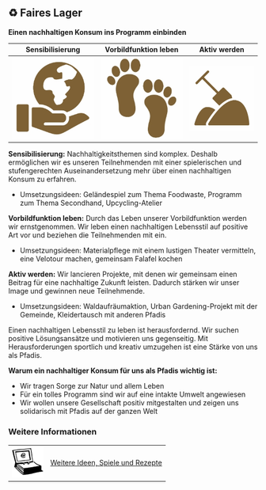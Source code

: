 ♻️ Faires Lager
--------------

**Einen nachhaltigen Konsum ins Programm einbinden**
<table width="100%">
    <thead>
        <tr>
            <th>Sensibilisierung</th>
            <th>Vorbildfunktion leben</th>
            <th>Aktiv werden</th>
        </tr>
    </thead>
    <tbody>
        <tr>
            <td><img src="images/piktos/Icon_Sensibilisierung.jpg" /></td>
            <td><img src="images/piktos/Icon_Vorbildfunktion.jpg" /></td>
            <td><img src="images/piktos/Icon_Aktiv_werden.jpg" /></td>
        </tr>
    </body>
</table>

**Sensibilisierung:** Nachhaltigkeitsthemen sind komplex. Deshalb ermöglichen wir es unseren Teilnehmenden mit einer spielerischen und stufengerechten Auseinandersetzung mehr über einen nachhaltigen Konsum zu erfahren.

- Umsetzungsideen: Geländespiel zum Thema Foodwaste, Programm zum Thema Secondhand, Upcycling-Atelier


**Vorbildfunktion leben:** Durch das Leben unserer Vorbildfunktion werden wir ernstgenommen. Wir leben einen nachhaltigen Lebensstil auf positive Art vor und beziehen die Teilnehmenden mit ein.

- Umsetzungsideen: Materialpflege mit einem lustigen Theater vermitteln, eine Velotour machen, gemeinsam Falafel kochen

**Aktiv werden:** Wir lancieren Projekte, mit denen wir gemeinsam einen Beitrag für eine nachhaltige Zukunft leisten. Dadurch stärken wir unser Image und gewinnen neue Teilnehmende.

- Umsetzungsideen: Waldaufräumaktion, Urban Gardening-Projekt mit der Gemeinde, Kleidertausch mit anderen Pfadis

Einen nachhaltigen Lebensstil zu leben ist herausfordernd. Wir suchen positive Lösungsansätze und motivieren uns gegenseitig. Mit Herausforderungen sportlich und kreativ umzugehen ist eine Stärke von uns als Pfadis.

**Warum ein nachhaltiger Konsum für uns als Pfadis wichtig ist:**

- Wir tragen Sorge zur Natur und allem Leben
- Für ein tolles Programm sind wir auf eine intakte Umwelt angewiesen
- Wir wollen unsere Gesellschaft positiv mitgestalten und zeigen uns solidarisch mit Pfadis auf der ganzen Welt


### Weitere Informationen
| | |
|---|---|
| [![](images/piktos/www.png)][1] | [Weitere Ideen, Spiele und Rezepte][1] |

[1]: http://www.faires-lager.ch
